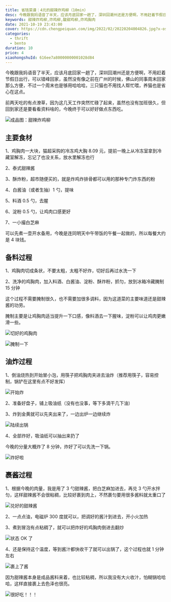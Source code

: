 ```yaml
---
title: 省钱菜谱：4元的甜辣炸鸡柳（10min）
desc: 今晚跟我妈语音了半天，应该月底回家一趟了，深圳回潮州还是方便啊，不用赶着节假日出行，可以错峰回家，虽然没有像之前在广州的时候，佛山的同事周末回家那么方便，不过一个周末也是够用哈哈哈，三只猫也不用找人帮忙喂，养猫也是省心在这点。前两天吃的有点潦草，因为这几天工作突然忙碌了起来，虽然也没有加班很久，但回到家还是要看看资料啥的，今晚终于可以好好做点东西吃。
keywords: 甜辣炸鸡柳,炸鸡柳,酸甜鸡柳,炸鸡胸肉
date: 2021-10-19 23:43:00
cover: https://cdn.chengpeiquan.com/img/2022/02/20220204004826.jpg?x-oss-process=image/interlace,1
categories:
  - thrift
  - bento
duration: 10
price: 4
xiaohongshuId: 616ee7a80000000001028d84
---
```


今晚跟我妈语音了半天，应该月底回家一趟了，深圳回潮州还是方便啊，不用赶着节假日出行，可以错峰回家，虽然没有像之前在广州的时候，佛山的同事周末回家那么方便，不过一个周末也是够用哈哈哈，三只猫也不用找人帮忙喂，养猫也是省心在这点。

前两天吃的有点潦草，因为这几天工作突然忙碌了起来，虽然也没有加班很久，但回到家还是要看看资料啥的，今晚终于可以好好做点东西吃。

![成品图：甜辣炸鸡柳](https://cdn.chengpeiquan.com/img/2022/02/20220204004847.jpg?x-oss-process=image/interlace,1)

## 主要食材

1、鸡胸肉一大块，猫超采购的冷冻鸡大胸 8.09 元，提前一晚上从冷冻室拿到冷藏室解冻，忘记了也没关系，放水里解冻也行

2、泰式甜辣酱

3、酥炸粉，超市随便买的，就是炸鸡炸排骨都可以用的那种专门炸东西的粉

4、白酱油（或者生抽）1 勺，提味

5、料酒 0.5 勺，去腥

6、淀粉 0.5 勺，让鸡肉口感更好

7、一小撮白芝麻

可以先煮一壶开水备用，今晚是连同明天中午带饭的午餐一起做的，所以每餐大约是 4 块钱。

## 备料过程

1、鸡胸肉切成条状，不要太粗，太粗不好炸，切好后再过水洗一下

2、洗净的鸡胸肉，加入料酒、白酱油、淀粉、酥炸粉，抓匀，放到冰箱冷藏腌制 15 分钟

这个过程不需要腌制很久，也不需要加很多调料，因为这道菜的主要味道还是甜辣酱的功劳。

腌制主要是让鸡胸肉适当提升一下口感，像料酒去一下腥味，淀粉可以让鸡肉更嫩滑一些。

![切好的鸡胸肉](https://cdn.chengpeiquan.com/img/2022/02/20220204004840.jpg?x-oss-process=image/interlace,1)

![腌制一下](https://cdn.chengpeiquan.com/img/2022/02/20220204004841.jpg?x-oss-process=image/interlace,1)

## 油炸过程

1、倒油烧热到开始冒小泡，用筷子把鸡胸肉夹进去油炸（推荐用筷子，容易控制，锅铲在这里有点不好发挥）

![开始炸](https://cdn.chengpeiquan.com/img/2022/02/20220204004842.jpg?x-oss-process=image/interlace,1)

2、准备好盘子，铺上吸油纸（没有也没事，等下多滴干几下油）

3、炸到金黄就可以先夹出来了，一边出炉一边继续炸

![陆续出锅](https://cdn.chengpeiquan.com/img/2022/02/20220204004843.jpg?x-oss-process=image/interlace,1)

4、全部炸好，吸油纸可以抽出来扔了

今晚的分量大概炸了 8 分钟，炸好了可以先洗一下锅。

![炸好啦](https://cdn.chengpeiquan.com/img/2022/02/20220204004844.jpg?x-oss-process=image/interlace,1)

## 裹酱过程

1、根据今晚的肉量，我是用了 3 勺甜辣酱，把白芝麻加进去，再兑 3 勺开水拌匀，这样甜辣酱不会很粘稠，比较好裹到肉上，不然裹匀要用很多酱料就太重口了

![兑好的甜辣酱](https://cdn.chengpeiquan.com/img/2022/02/20220204004845.jpg?x-oss-process=image/interlace,1)

2、一点点油，电磁炉 300 度就可以，把调好的酱汁到进去，开小火加热

3、煮到冒泡有点粘稠了，就可以把炸好的鸡胸肉倒进去翻炒

![状态 OK 了](https://cdn.chengpeiquan.com/img/2022/02/20220204004846.jpg?x-oss-process=image/interlace,1)

4、还是保持这个温度，等到酱汁都快收干了就可以出锅了，这个过程也就 1 分钟左右

![裹上了酱](https://cdn.chengpeiquan.com/img/2022/02/20220204004849.jpg?x-oss-process=image/interlace,1)

因为甜辣酱本身是成品酱料来着，也比较粘稠，所以我没有大火收汁，怕糊锅哈哈哈，这样直接裹上去色泽也很亮。

![很好吃！！！](https://cdn.chengpeiquan.com/img/2022/02/20220204004848.jpg?x-oss-process=image/interlace,1)
